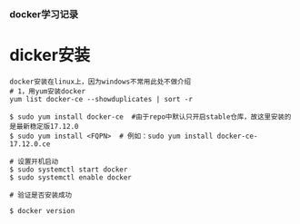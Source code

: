 ### docker学习记录

# dicker安装
    docker安装在linux上，因为windows不常用此处不做介绍
    # 1，用yum安装docker
    yum list docker-ce --showduplicates | sort -r
    
    $ sudo yum install docker-ce  #由于repo中默认只开启stable仓库，故这里安装的是最新稳定版17.12.0
    $ sudo yum install <FQPN>  # 例如：sudo yum install docker-ce-17.12.0.ce
    
    # 设置开机启动
    $ sudo systemctl start docker
    $ sudo systemctl enable docker
    
    # 验证是否安装成功
    
    $ docker version
